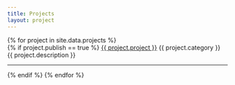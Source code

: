 ```yaml
---
title: Projects
layout: project
---
```


{% for project in site.data.projects %}					
{% if project.publish == true %}
<a href="/projects/{{ project.project }}.html">{{ project.project }}</a>     <span class="tag-project">{{ project.category }}</span>
<br/>
{{ project.description }}
<hr/>
{% endif %}		
{% endfor %}




